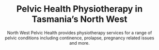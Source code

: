 ---
title: Pelvic Health Physiotherapy in Tasmania’s North West
subtitle: North West Pelvic Health provides physiotherapy services for a range of pelvic conditions including continence, prolapse, pregnancy related issues and more.
layout: home
description: North West Pelvic Health provides physiotherapy services for a range of pelvic conditions including continence, prolapse, pregnancy related issues and more.
---